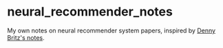 # neural_recommender_notes
My own notes on neural recommender system papers, inspired by [Denny Britz's notes](https://github.com/dennybritz/deeplearning-papernotes).
